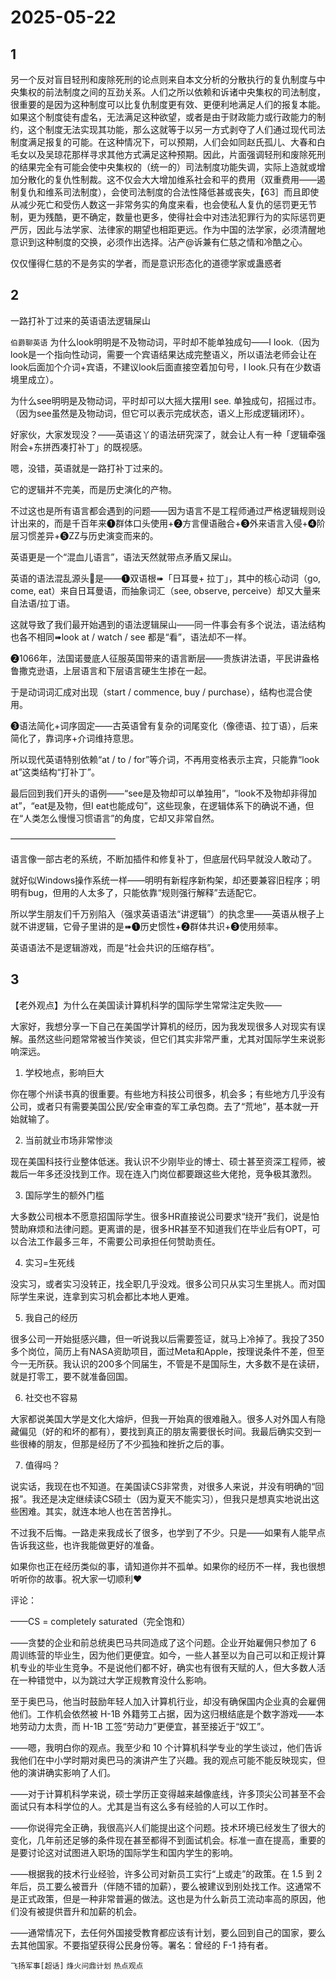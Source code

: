 # 2025-05-22

## 1

另一个反对盲目轻刑和废除死刑的论点则来自本文分析的分散执行的复仇制度与中央集权的前法制度之间的互劲关系。人们之所以依赖和诉诸中央集权的司法制度，很重要的是因为这种制度可以比复仇制度更有效、更便利地满足人们的报复本能。如果这个制度徒有虚名，无法满足这种欲望，或者是由于财政能力或行政能力的制约，这个制度无法实现其功能，那么这就等于以另一方式剥夺了人们通过现代司法制度满足报复的可能。在这种情况下，可以预期，人们会如同赵氏孤儿、大春和白毛女以及吴琼花那样寻求其他方式满足这种预期。因此，片面强调轻刑和废除死刑的结果完全有可能会使中央集权的（统一的）司法制度功能失调，实际上造就或增加分散化的复仇性制裁。这不仅会大大增加维系社会和平的费用（双重费用——遏制复仇和维系司法制度），会使司法制度的合法性降低甚或丧失，【63］而且即使从减少死亡和受伤人数这一非常务实的角度来看，也会使私人复仇的惩罚更无节制，更为残酷，更不确定，数量也更多，使得社会中对违法犯罪行为的实际惩罚更严厉，因此与法学家、法律家的期望也相距更远。作为中国的法学家，必须清醒地意识到这种制度的交换，必须作出选择。沾产@诉兼有仁慈之情和冷酷之心。

仅仅懂得仁慈的不是务实的学者，而是意识形态化的道德学家或蛊惑者

## 2

一路打补丁过来的英语语法逻辑屎山

`伯爵聊英语` 为什么look明明是不及物动词，平时却不能单独成句——I look.（因为look是一个指向性动词，需要一个宾语结果达成完整语义，所以语法老师会让在look后面加个介词+宾语，不建议look后面直接空着加句号，I look.只有在少数语境里成立）。

为什么see明明是及物动词，平时却可以大摇大摆用I see. 单独成句，招摇过市。（因为see虽然是及物动词，但它可以表示完成状态，语义上形成逻辑闭环）。

好家伙，大家发现没？——英语这丫的语法研究深了，就会让人有一种「逻辑牵强附会+东拼西凑打补丁」的既视感。

嗯，没错，英语就是一路打补丁过来的。

它的逻辑并不完美，而是历史演化的产物。

不过这也是所有语言都会遇到的问题——因为语言不是工程师通过严格逻辑规则设计出来的，而是千百年来❶群体口头使用+❷方言俚语融合+❸外来语言入侵+❹阶层习惯差异+❺ZZ与历史演变而来的。

英语更是一个“混血儿语言”，语法天然就带点矛盾又屎山。

英语的语法混乱源头🧬是——❶双语根➠「日耳曼+ 拉丁」，其中的核心动词（go, come, eat）来自日耳曼语，而抽象词汇（see, observe, perceive）却又大量来自法语/拉丁语。

这就导致了我们最开始遇到的语法逻辑屎山——同一件事会有多个说法，语法结构也各不相同➠look at / watch / see 都是“看”，语法却不一样。

❷1066年，法国诺曼底人征服英国带来的语言断层——贵族讲法语，平民讲盎格鲁撒克逊语，上层语言和下层语言硬生生掺在一起。

于是动词词汇成对出现（start / commence, buy / purchase），结构也混合使用。

❸语法简化+词序固定——古英语曾有复杂的词尾变化（像德语、拉丁语），后来简化了，靠词序+介词维持意思。

所以现代英语特别依赖“at / to / for”等介词，不再用变格表示主宾，只能靠“look at”这类结构“打补丁”。

最后回到我们开头的语例——“see是及物却可以单独用”，“look不及物却非得加at”，“eat是及物，但I eat也能成句”，这些现象，在逻辑体系下的确说不通，但在“人类怎么慢慢习惯语言”的角度，它却又非常自然。

————————————

语言像一部古老的系统，不断加插件和修复补丁，但底层代码早就没人敢动了。

就好似Windows操作系统一样——明明有新程序新构架，却还要兼容旧程序；明明有bug，但用的人太多了，只能依靠“规则强行解释”去适配它。

所以学生朋友们千万别陷入（强求英语语法“讲逻辑”）的执念里——英语从根子上就不讲逻辑，它骨子里讲的是➠❶历史惯性+❷群体共识+❸使用频率。

英语语法不是逻辑游戏，而是“社会共识的压缩存档”。

## 3

【老外观点】为什么在美国读计算机科学的国际学生常常注定失败——

大家好，我想分享一下自己在美国学计算机的经历，因为我发现很多人对现实有误解。虽然这些问题常常被当作笑谈，但它们其实非常严重，尤其对国际学生来说影响深远。

1. 学校地点，影响巨大

你在哪个州读书真的很重要。有些地方科技公司很多，机会多；有些地方几乎没有公司，或者只有需要美国公民/安全审查的军工承包商。去了“荒地”，基本就一开始就输了。

2. 当前就业市场非常惨淡

现在美国科技行业整体低迷。我认识不少刚毕业的博士、硕士甚至资深工程师，被裁后一年多还没找到工作。现在连入门岗位都要跟这些大佬抢，竞争极其激烈。

3. 国际学生的额外门槛

大多数公司根本不愿意招国际学生。很多HR直接说公司要求“绕开”我们，说是怕赞助麻烦和法律问题。更离谱的是，很多HR甚至不知道我们在毕业后有OPT，可以合法工作最多三年，不需要公司承担任何赞助责任。

4. 实习=生死线

没实习，或者实习没转正，找全职几乎没戏。很多公司只从实习生里挑人。而对国际学生来说，连拿到实习机会都比本地人更难。

5. 我自己的经历

很多公司一开始挺感兴趣，但一听说我以后需要签证，就马上冷掉了。我投了350多个岗位，简历上有NASA资助项目，面过Meta和Apple，按理说条件不差，但至今一无所获。我认识的200多个同届生，不管是不是国际生，大多数不是在读研，就是打零工，要不就准备回国。

6. 社交也不容易

大家都说美国大学是文化大熔炉，但我一开始真的很难融入。很多人对外国人有隐藏偏见（好的和坏的都有），要找到真正的朋友需要很长时间。我最后确实交到一些很棒的朋友，但那是经历了不少孤独和挫折之后的事。

7. 值得吗？

说实话，我现在也不知道。在美国读CS非常贵，对很多人来说，并没有明确的“回报”。我还是决定继续读CS硕士（因为夏天不能实习），但我只是想真实地说出这些困难。其实，就连本地人也在苦苦挣扎。

不过我不后悔。一路走来我成长了很多，也学到了不少。只是——如果有人能早点告诉我这些，也许我能做更好的准备。

如果你也正在经历类似的事，请知道你并不孤单。如果你的经历不一样，我也很想听听你的故事。祝大家一切顺利❤️

评论：

——CS = completely saturated（完全饱和）

——贪婪的企业和前总统奥巴马共同造成了这个问题。企业开始雇佣只参加了 6 周训练营的毕业生，因为他们更便宜。如今，一些人甚至以为自己可以和正规计算机专业的毕业生竞争。不是说他们都不好，确实也有很有天赋的人，但大多数人活在一种错觉中，以为跳过大学正规教育没什么影响。

至于奥巴马，他当时鼓励年轻人加入计算机行业，却没有确保国内企业真的会雇佣他们。工作机会依然被 H-1B 外籍劳工占据，因为这归根结底是个数字游戏——本地劳动力太贵，而 H-1B 工签“劳动力”更便宜，甚至接近于“奴工”。

——嗯，我明白你的观点。我至少和 10 个计算机科学专业的学生谈过，他们告诉我他们在中小学时期对奥巴马的演讲产生了兴趣。我的观点可能不能反映现实，但他的演讲确实影响了人们。

——对于计算机科学来说，硕士学历正变得越来越像底线，许多顶尖公司甚至不会面试只有本科学位的人。尤其是当有这么多有经验的人可以工作时。

——你说得完全正确，我很高兴人们能提出这个问题。技术环境已经发生了很大的变化，几年前还足够的条件现在甚至都得不到面试机会。标准一直在提高，重要的是要讨论这对试图进入职场的国际学生和国内学生的影响。

——根据我的技术行业经验，许多公司对新员工实行“上或走”的政策。在 1.5 到 2 年后，员工要么被晋升（伴随不错的加薪），要么被建议到别处找工作。这通常不是正式政策，但是一种非常普遍的做法。这也是为什么新员工流动率高的原因，他们没有被提供晋升和加薪的机会。

——通常情况下，去任何外国接受教育都应该有计划，要么回到自己的国家，要么去其他国家。不要指望获得公民身份等。署名：曾经的 F-1 持有者。

`飞扬军事[超话]` `烽火问鼎计划` `热点观点`

